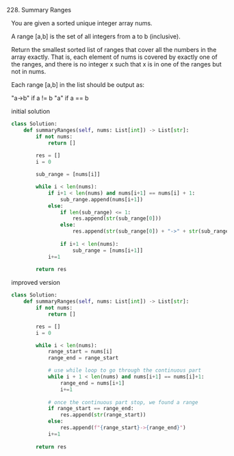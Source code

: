 228. Summary Ranges

You are given a sorted unique integer array nums.

A range [a,b] is the set of all integers from a to b (inclusive).

Return the smallest sorted list of ranges that cover all the numbers in the array exactly. That is, each element of nums is covered by exactly one of the ranges, and there is no integer x such that x is in one of the ranges but not in nums.

Each range [a,b] in the list should be output as:

"a->b" if a != b
"a" if a == b

initial solution
```python
class Solution:
    def summaryRanges(self, nums: List[int]) -> List[str]:
        if not nums:
            return []
        
        res = []
        i = 0

        sub_range = [nums[i]]

        while i < len(nums):
            if i+1 < len(nums) and nums[i+1] == nums[i] + 1:
                sub_range.append(nums[i+1])
            else:
                if len(sub_range) <= 1:
                    res.append(str(sub_range[0]))
                else:
                    res.append(str(sub_range[0]) + "->" + str(sub_range[-1]))
                
                if i+1 < len(nums):
                    sub_range = [nums[i+1]]
            i+=1
        
        return res
```

improved version
```python
class Solution:
    def summaryRanges(self, nums: List[int]) -> List[str]:
        if not nums:
            return []

        res = []
        i = 0

        while i < len(nums):
            range_start = nums[i]
            range_end = range_start

            # use while loop to go through the continuous part
            while i + 1 < len(nums) and nums[i+1] == nums[i]+1:
                range_end = nums[i+1]
                i+=1 
            
            # once the continuous part stop, we found a range
            if range_start == range_end: 
                res.append(str(range_start))
            else:
                res.append(f"{range_start}->{range_end}")
            i+=1
        
        return res
```